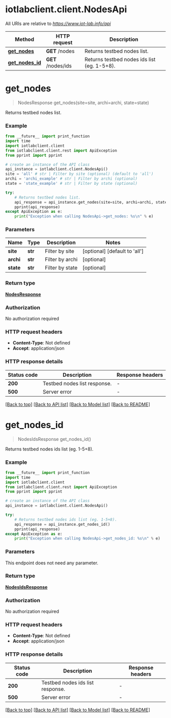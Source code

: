 # iotlabclient.client.NodesApi

All URIs are relative to *https://www.iot-lab.info/api*

Method | HTTP request | Description
------------- | ------------- | -------------
[**get_nodes**](NodesApi.md#get_nodes) | **GET** /nodes | Returns testbed nodes list.
[**get_nodes_id**](NodesApi.md#get_nodes_id) | **GET** /nodes/ids | Returns testbed nodes ids list (eg. 1-5+8).


# **get_nodes**
> NodesResponse get_nodes(site=site, archi=archi, state=state)

Returns testbed nodes list.

### Example

```python
from __future__ import print_function
import time
import iotlabclient.client
from iotlabclient.client.rest import ApiException
from pprint import pprint

# create an instance of the API class
api_instance = iotlabclient.client.NodesApi()
site = 'all' # str | Filter by site (optional) (default to 'all')
archi = 'archi_example' # str | Filter by archi (optional)
state = 'state_example' # str | Filter by state (optional)

try:
    # Returns testbed nodes list.
    api_response = api_instance.get_nodes(site=site, archi=archi, state=state)
    pprint(api_response)
except ApiException as e:
    print("Exception when calling NodesApi->get_nodes: %s\n" % e)
```

### Parameters

Name | Type | Description  | Notes
------------- | ------------- | ------------- | -------------
 **site** | **str**| Filter by site | [optional] [default to &#39;all&#39;]
 **archi** | **str**| Filter by archi | [optional] 
 **state** | **str**| Filter by state | [optional] 

### Return type

[**NodesResponse**](NodesResponse.md)

### Authorization

No authorization required

### HTTP request headers

 - **Content-Type**: Not defined
 - **Accept**: application/json

### HTTP response details
| Status code | Description | Response headers |
|-------------|-------------|------------------|
**200** | Testbed nodes list response. |  -  |
**500** | Server error |  -  |

[[Back to top]](#) [[Back to API list]](../README.md#documentation-for-api-endpoints) [[Back to Model list]](../README.md#documentation-for-models) [[Back to README]](../README.md)

# **get_nodes_id**
> NodesIdsResponse get_nodes_id()

Returns testbed nodes ids list (eg. 1-5+8).

### Example

```python
from __future__ import print_function
import time
import iotlabclient.client
from iotlabclient.client.rest import ApiException
from pprint import pprint

# create an instance of the API class
api_instance = iotlabclient.client.NodesApi()

try:
    # Returns testbed nodes ids list (eg. 1-5+8).
    api_response = api_instance.get_nodes_id()
    pprint(api_response)
except ApiException as e:
    print("Exception when calling NodesApi->get_nodes_id: %s\n" % e)
```

### Parameters
This endpoint does not need any parameter.

### Return type

[**NodesIdsResponse**](NodesIdsResponse.md)

### Authorization

No authorization required

### HTTP request headers

 - **Content-Type**: Not defined
 - **Accept**: application/json

### HTTP response details
| Status code | Description | Response headers |
|-------------|-------------|------------------|
**200** | Testbed nodes ids list response. |  -  |
**500** | Server error |  -  |

[[Back to top]](#) [[Back to API list]](../README.md#documentation-for-api-endpoints) [[Back to Model list]](../README.md#documentation-for-models) [[Back to README]](../README.md)

